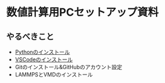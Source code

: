 # 数値計算用PCセットアップ資料

## やるべきこと

* [Pythonのインストール](python/README.md)
* [VSCodeのインストール](vscode/README.md)
* Gitのインストール&GitHubのアカウント設定
* LAMMPSとVMDのインストール
